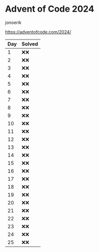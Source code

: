 # Advent of Code 2024
jonoerik

https://adventofcode.com/2024/

| Day | Solved |
| --- | --- |
| 1 | ❌❌ |
| 2 | ❌❌ |
| 3 | ❌❌ |
| 4 | ❌❌ |
| 5 | ❌❌ |
| 6 | ❌❌ |
| 7 | ❌❌ |
| 8 | ❌❌ |
| 9 | ❌❌ |
| 10 | ❌❌ |
| 11 | ❌❌ |
| 12 | ❌❌ |
| 13 | ❌❌ |
| 14 | ❌❌ |
| 15 | ❌❌ |
| 16 | ❌❌ |
| 17 | ❌❌ |
| 18 | ❌❌ |
| 19 | ❌❌ |
| 20 | ❌❌ |
| 21 | ❌❌ |
| 22 | ❌❌ |
| 23 | ❌❌ |
| 24 | ❌❌ |
| 25 | ❌❌ |
